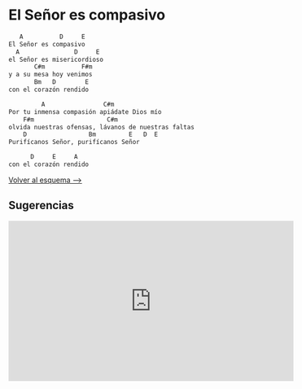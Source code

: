 # El Señor es compasivo

```bash
   A          D     E
El Señor es compasivo
  A               D     E
el Señor es misericordioso
       C#m          F#m
y a su mesa hoy venimos
       Bm   D        E
con el corazón rendido

         A                C#m
Por tu inmensa compasión apiádate Dios mío
    F#m                    C#m
olvida nuestras ofensas, lávanos de nuestras faltas
    D                 Bm         E   D  E
Purifícanos Señor, purifícanos Señor

      D     E     A
con el corazón rendido
```

[Volver al esquema -->](../index.md)

## Sugerencias

<iframe width="560" height="315" src="https://www.youtube.com/embed/MJRu9ik72-I?si=YhROjx1Kd54COYKl" title="YouTube video player" frameborder="0" allow="accelerometer; autoplay; clipboard-write; encrypted-media; gyroscope; picture-in-picture; web-share" allowfullscreen></iframe>
